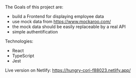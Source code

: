 The Goals of this project are:
- build a Frontend for displaying employee data
- use mock data from https://www.mockaroo.com/
- the mock data should be easily replaceable by a real API
- simple authentification

Technologies:
- React
- TypeScript
- Jest


Live version on Netlify: https://hungry-cori-f88023.netlify.app/
